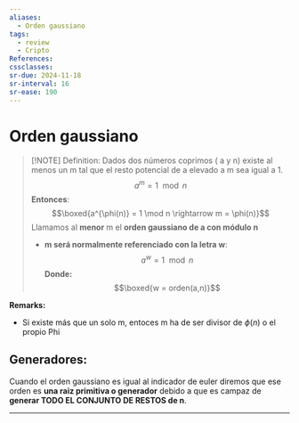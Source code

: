 ```yaml
---
aliases:
  - Orden gaussiano
tags:
  - review
  - Cripto
References: 
cssclasses:
sr-due: 2024-11-18
sr-interval: 16
sr-ease: 190
---
```

# Orden gaussiano

> [!NOTE] Definition:
> Dados dos números coprimos ( a y n) existe al menos un m tal que el resto potencial de a elevado a m sea igual a 1.
$$a^m = 1 \mod n$$
**Entonces**: 
$$\boxed{a^{\phi(n)} = 1 \mod n \rightarrow m = \phi(n)}$$
> Llamamos al **menor** m el **orden gaussiano de a con módulo n**
> + **m será normalmente referenciado con la letra w**:
> $$ a^w = 1 \mod n$$
> **Donde:**
> $$\boxed{w = orden(a,n)}$$


**Remarks:**
+ Si existe más que un solo m, entoces m ha de ser divisor de $\phi(n)$ o el propio Phi

## Generadores:
Cuando el orden gaussiano es igual al indicador de euler diremos que ese orden es **una raiz primitiva o generador** debido a que es campaz de **generar TODO EL CONJUNTO DE RESTOS de n**. 

***
